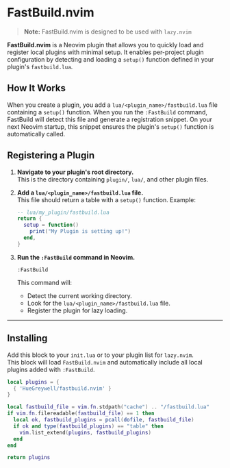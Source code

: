 # FastBuild.nvim

> **Note:** FastBuild.nvim is designed to be used with `lazy.nvim`

**FastBuild.nvim** is a Neovim plugin that allows you to quickly load and register local plugins with minimal setup. It enables per-project plugin configuration by detecting and loading a `setup()` function defined in your plugin's `fastbuild.lua`.


## How It Works

When you create a plugin, you add a `lua/<plugin_name>/fastbuild.lua` file containing a `setup()` function. When you run the `:FastBuild` command, FastBuild will detect this file and generate a registration snippet. On your next Neovim startup, this snippet ensures the plugin's `setup()` function is automatically called.


## Registering a Plugin

1. **Navigate to your plugin's root directory.**  
   This is the directory containing `plugin/`, `lua/`, and other plugin files.

2. **Add a `lua/<plugin_name>/fastbuild.lua` file.**  
   This file should return a table with a `setup()` function. Example:

   ```lua
   -- lua/my_plugin/fastbuild.lua
   return {
     setup = function()
       print("My Plugin is setting up!")
     end,
   }
   ```

3. **Run the `:FastBuild` command in Neovim.**

   ```vim
   :FastBuild
   ```

   This command will:
   - Detect the current working directory.
   - Look for the `lua/<plugin_name>/fastbuild.lua` file.
   - Register the plugin for lazy loading.

---

## Installing

Add this block to your `init.lua` or to your plugin list for `lazy.nvim`.  
This block will load `FastBuild.nvim` and automatically include all local plugins added with `:FastBuild`.

```lua
local plugins = {
  { 'HueGreywell/fastbuild.nvim' }
}

local fastbuild_file = vim.fn.stdpath("cache") .. "/fastbuild.lua"
if vim.fn.filereadable(fastbuild_file) == 1 then
  local ok, fastbuild_plugins = pcall(dofile, fastbuild_file)
  if ok and type(fastbuild_plugins) == "table" then
    vim.list_extend(plugins, fastbuild_plugins)
  end
end

return plugins
```


